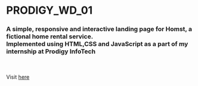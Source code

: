 # PRODIGY_WD_01
<h3> A simple, responsive and interactive landing page for Homst, a fictional home rental service.<br>Implemented using HTML,CSS and JavaScript as a part of my internship at Prodigy InfoTech</h3>
<br>
<br>
Visit <a href="homst.vercel.app">here</a>
